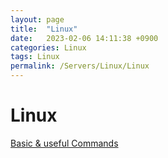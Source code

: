 ```yaml
---
layout: page
title:  "Linux"
date:   2023-02-06 14:11:38 +0900
categories: Linux
tags: Linux
permalink: /Servers/Linux/Linux
---
```


# Linux

[Basic & useful Commands](/Servers/Linux/commands)